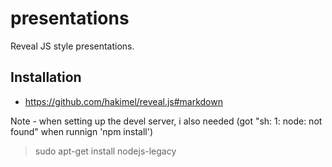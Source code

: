 presentations
=============

Reveal JS style presentations.

Installation
------------

* https://github.com/hakimel/reveal.js#markdown

Note - when setting up the devel server, i also needed (got "sh: 1: node: not found" when runnign 'npm install')

> sudo apt-get install nodejs-legacy


